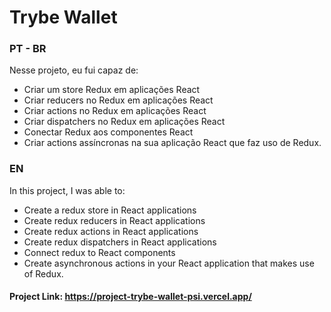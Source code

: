 # Trybe Wallet

### PT - BR

Nesse projeto, eu fui capaz de:

- Criar um store Redux em aplicações React
- Criar reducers no Redux em aplicações React
- Criar actions no Redux em aplicações React
- Criar dispatchers no Redux em aplicações React
- Conectar Redux aos componentes React
- Criar actions assíncronas na sua aplicação React que faz uso de Redux.

### EN

In this project, I was able to:

- Create a redux store in React applications
- Create redux reducers in React applications
- Create redux actions in React applications
- Create redux dispatchers in React applications
- Connect redux to React components
- Create asynchronous actions in your React application that makes use of Redux.

#### Project Link: https://project-trybe-wallet-psi.vercel.app/
